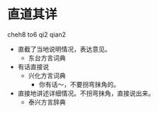 # 直道其详
cheh8 to6 qi2 qian2
+ 直截了当地说明情况，表达意见。
  * 东台方言词典
+ 有话直接说
  * 兴化方言词典
    - 你有话～，不要拐弯抹角的。
+ 直接地讲述详细情况。不拐弯抹角，直接说出来。
  * 泰兴方言辞典
